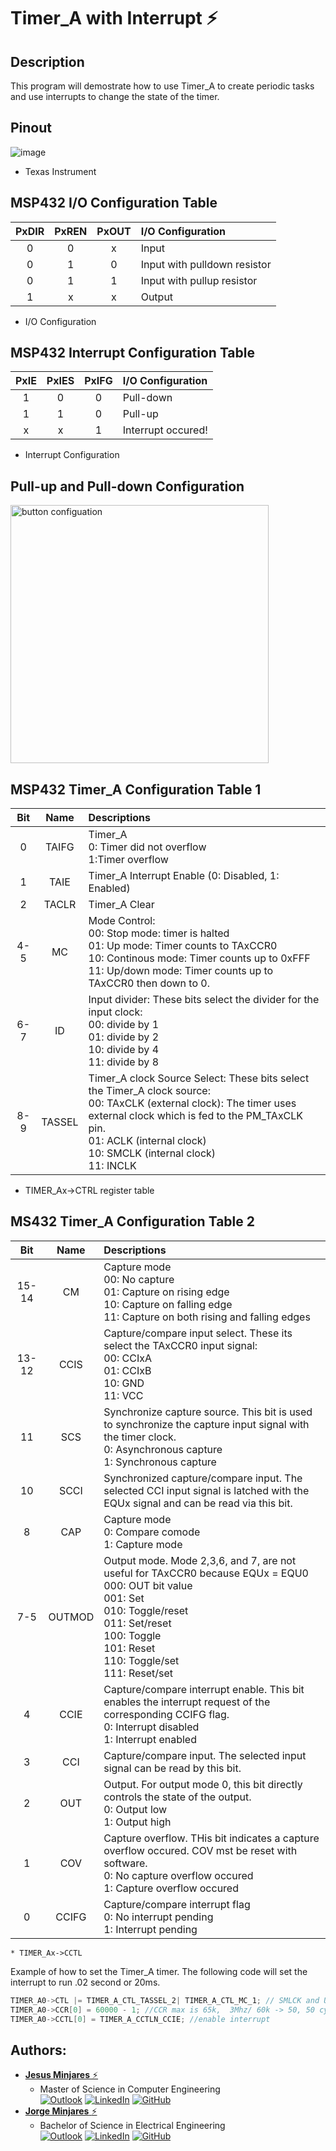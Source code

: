 # **Timer_A with Interrupt :zap:**

## **Description**
This program will demostrate how to use Timer_A to create periodic tasks and use interrupts to change the state of the timer.

## **Pinout**
![image](https://user-images.githubusercontent.com/60948298/146273491-d2079ae0-385a-4f9a-ac03-24f95911efea.png)
- Texas Instrument


## **MSP432 I/O Configuration Table** 
| **PxDIR** | **PxREN** | **PxOUT** | **I/O Configuration**|
| :---: | :---: | :---: |     :---         |     
| 0     | 0     |  x    |  Input           |
| 0     | 1     |  0    |  Input with pulldown resistor  |
| 0     | 1     |  1    |  Input with pullup resistor |
| 1     | x     |  x    |  Output         |
  * I/O Configuration

## **MSP432 Interrupt Configuration Table**
| **PxIE**  | **PxIES** | **PxIFG** | **I/O Configuration**  |
| :---: | :---: | :---: |     :---           |     
| 1     | 0     |  0    |  Pull-down         |
| 1     | 1     |  0    |  Pull-up           |
| x     | x     |  1    | Interrupt occured! |
  * Interrupt Configuration

## **Pull-up and Pull-down Configuration**

<img width="413" alt="button configuation" src="https://user-images.githubusercontent.com/60948298/144836131-96f04e0f-c7f7-443f-b35c-814fb9db4e29.png">


## **MSP432 Timer_A Configuration Table 1**
| **Bit**  | **Name**              | **Descriptions** |
| :---: | :---:            | :--- |        
| 0     | TAIFG           | Timer_A <br> 0: Timer did not overflow <br> 1:Timer overflow |  
| 1     | TAIE          |  Timer_A Interrupt Enable (0: Disabled, 1: Enabled)   | 
| 2     | TACLR       |  Timer_A Clear    |
| 4-5   | MC       |  Mode Control: <br> 00: Stop mode: timer is halted <br> 01: Up mode: Timer counts to TAxCCR0 <br> 10: Continous mode: Timer counts up to 0xFFF <br> 11: Up/down mode: Timer counts up to TAxCCR0 then down to 0.   |
| 6-7   | ID | Input divider: These bits select the divider for the input clock: <br> 00: divide by 1 <br> 01: divide by 2 <br> 10: divide by 4 <br> 11: divide by 8|
| 8-9 | TASSEL | Timer_A clock Source Select: These bits select the Timer_A clock source: <br> 00: TAxCLK (external clock): The timer uses external clock which is fed to the PM_TAxCLK pin. <br> 01: ACLK (internal clock) <br> 10: SMCLK (internal clock) <br> 11: INCLK
  * TIMER_Ax->CTRL register table 

## **MS432 Timer_A Configuration Table 2**
| **Bit**  | **Name**              | **Descriptions** |
| :---: | :---:            | :--- |        
| 15-14 | CM | Capture mode <br> 00: No capture <br> 01: Capture on rising edge <br> 10: Capture on falling edge <br> 11: Capture on both rising and falling edges
| 13-12 | CCIS | Capture/compare input select. These its select the TAxCCR0 input signal: <br> 00: CCIxA <br> 01: CCIxB <br> 10: GND <br> 11:  VCC |
| 11 | SCS | Synchronize capture source. This bit is used to synchronize the capture input signal with the timer clock. <br> 0: Asynchronous capture <br> 1: Synchronous capture |
| 10 | SCCI | Synchronized capture/compare input. The selected CCI input signal is latched with the EQUx signal and can be read via this bit. |
| 8 | CAP | Capture mode <br> 0: Compare comode <br> 1: Capture mode |
| 7-5 | OUTMOD | Output mode. Mode 2,3,6, and 7, are not useful for TAxCCR0 because EQUx = EQU0 <br> 000: OUT bit value <br> 001: Set <br> 010: Toggle/reset <br> 011: Set/reset <br> 100: Toggle <br> 101: Reset <br> 110: Toggle/set <br> 111: Reset/set |
| 4 | CCIE | Capture/compare interrupt enable. This bit enables the interrupt request of the corresponding CCIFG flag. <br> 0: Interrupt disabled <br> 1: Interrupt enabled |
| 3 | CCI | Capture/compare input. The selected input signal can be read by this bit. |
| 2 | OUT | Output. For output mode 0, this bit directly controls the state of the output. <br> 0: Output low <br> 1: Output high|
| 1 | COV | Capture overflow. THis bit indicates a capture overflow occured. COV mst be reset with software. <br> 0: No capture overflow occured <br> 1: Capture overflow occured|
| 0 | CCIFG | Capture/compare interrupt flag <br> 0: No interrupt pending <br> 1: Interrupt pending |
    * TIMER_Ax->CCTL

Example of how to set the Timer_A timer. The following code will set the interrupt to run .02 second or 20ms.
~~~c
TIMER_A0->CTL |= TIMER_A_CTL_TASSEL_2| TIMER_A_CTL_MC_1; // SMLCK and UP-MODE
TIMER_A0->CCR[0] = 60000 - 1; //CCR max is 65k,  3Mhz/ 60k -> 50, 50 cycles for 1 second
TIMER_A0->CCTL[0] = TIMER_A_CCTLN_CCIE; //enable interrupt
~~~

## **Authors:**
* [**Jesus Minjares** :zap:](https://github.com/jminjares4)<br>
  * Master of Science in Computer Engineering<br>
[![Outlook](https://img.shields.io/badge/Microsoft_Outlook-0078D4?style=for-the-badge&logo=microsoft-outlook&logoColor=white&style=flat)](mailto:jminjares4@miners.utep.edu) 
[![LinkedIn](https://img.shields.io/badge/LinkedIn-0077B5?style=for-the-badge&logo=linkedin&logoColor=white&style=flat)](https://www.linkedin.com/in/jesusminjares/) [![GitHub](https://img.shields.io/badge/GitHub-100000?style=for-the-badge&logo=github&logoColor=white&style=flat)](https://github.com/jminjares4)
* [**Jorge Minjares** :zap:](https://github.com/JorgeMinjares)<br>
  * Bachelor of Science in Electrical Engineering<br>
[![Outlook](https://img.shields.io/badge/Microsoft_Outlook-0078D4?style=for-the-badge&logo=microsoft-outlook&logoColor=white&style=flat)](mailto:jminjares5@miners.utep.edu) 
[![LinkedIn](https://img.shields.io/badge/LinkedIn-0077B5?style=for-the-badge&logo=linkedin&logoColor=white&style=flat)](https://www.linkedin.com/in/jorge-minjares/) [![GitHub](https://img.shields.io/badge/GitHub-100000?style=for-the-badge&logo=github&logoColor=white&style=flat)](https://github.com/JorgeMinjares)
